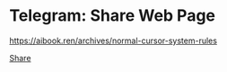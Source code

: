# Telegram: Share Web Page

https://aibook.ren/archives/normal-cursor-system-rules

[Share](tg://msg_url?url=https%3A%2F%2Faibook.ren%2Farchives%2Fnormal-cursor-system-rules)
